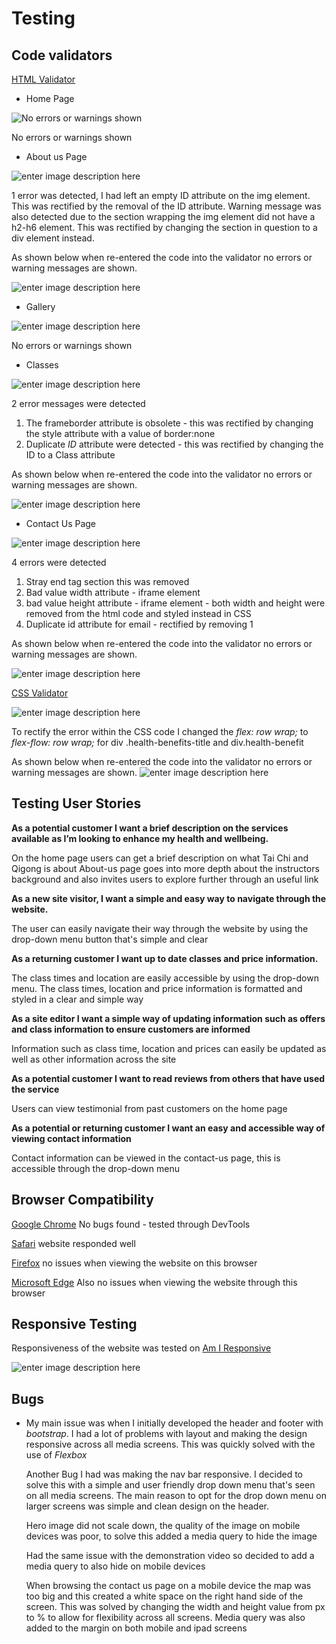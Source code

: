 # Testing

## Code validators

[HTML Validator](https://validator.w3.org/)

 - Home Page

![No errors or warnings shown](https://i.ibb.co/Vt2DRLk/Screenshot-2021-08-08-1.png)

No errors or warnings shown 

 - About us Page
 
![enter image description here](https://i.ibb.co/YdwbJQ8/Screenshot-2021-08-08-2.png)

1 error was detected, I had left an empty ID attribute on the img element. 
This was rectified by the removal of the ID attribute. 
Warning message was also detected due to the section wrapping the img element did not have a h2-h6 element. 
This was rectified by changing the section in question to a div element instead. 

As shown below when re-entered the code into the validator no errors or warning messages are shown.

![enter image description here](https://i.ibb.co/1RpC385/Screenshot-2021-08-08-3.png)

 - Gallery
 
 ![enter image description here](https://i.ibb.co/pdNhW2d/Screenshot-2021-08-08-4.png)

No errors or warnings shown

 - Classes
 
 ![enter image description here](https://i.ibb.co/Z28Hxv6/Screenshot-2021-08-08-5.png)

2 error messages were detected 

 1. The frameborder attribute is obsolete - this was rectified by changing the style attribute with a value of border:none
 2. Duplicate *ID* attribute were detected - this was rectified by changing the ID to a Class attribute
 
 As shown below when re-entered the code into the validator no errors or warning messages are shown.

![enter image description here](https://i.ibb.co/2yh9SP3/Screenshot-2021-08-08-6.png)

 - Contact Us Page
 
 ![enter image description here](https://i.ibb.co/Xk8347W/Screenshot-2021-08-08-at-7.png)

4 errors were detected 

 1. Stray end tag section this was removed
 2. Bad value width attribute - iframe element
 3. bad value height attribute - iframe element - both width and height were removed from the html code and styled instead in CSS
 4. Duplicate id attribute for email - rectified by removing 1
 
 As shown below when re-entered the code into the validator no errors or warning messages are shown.

![enter image description here](https://i.ibb.co/wSz2S9V/Screenshot-2021-08-08-8.png)

[CSS Validator](https://jigsaw.w3.org/css-validator/)

![enter image description here](https://i.ibb.co/Vv91k6q/Screenshot-2021-08-08-at-11-35-27.png)

To rectify the error within the CSS code I changed the *flex: row wrap;* to *flex-flow: row wrap;* for div .health-benefits-title and div.health-benefit 

As shown below when re-entered the code into the validator no errors or warning messages are shown.
![enter image description here](https://i.ibb.co/h9b8FBk/Screenshot-2021-08-08-at-11-41-40.png)

## Testing User Stories

  **As a potential customer I want a brief description on the services available as I’m looking to enhance my health and wellbeing.**
 
 On the home page users can get a brief description on what Tai Chi and Qigong is about 
 About-us page goes into more depth about the instructors background and also invites users to explore further through an useful link 

 
 **As a new site visitor, I want a simple and easy way to navigate through the website.**

The user can easily navigate their way through the website by using the drop-down menu button that's simple and clear 
 
 **As a returning customer I want up to date classes and price information.**
 
 The class times and location are easily accessible by using the drop-down menu. The class times, location and price information is formatted and styled in a clear and simple way
 
 **As a site editor I want a simple way of updating information such as offers and class information to ensure customers are informed**
 
 Information such as class time, location and prices can easily be updated as well as other information across the site
 
 **As a potential customer I want to read reviews from others that have used the service**

Users can view testimonial from past customers on the home page 
 
 **As a potential or returning customer I want an easy and accessible way of viewing contact information**

Contact information can be viewed in the contact-us page, this is accessible through the drop-down menu

## Browser Compatibility

[Google Chrome](https://www.google.co.uk/)
No bugs found - tested through DevTools 

[Safari](https://www.apple.com/uk/safari/) website responded well

[Firefox](https://www.mozilla.org/en-GB/firefox/new/) no issues when viewing the website on this browser

[Microsoft Edge](https://www.microsoft.com/en-us/edge) Also no issues when viewing the website through this browser 

## Responsive Testing 

Responsiveness of the website was tested on [Am I Responsive](http://ami.responsivedesign.is/)

![enter image description here](https://i.ibb.co/VMMFBzS/Screenshot-2021-08-08-at-23-07-29.png)



## Bugs

 - My main issue was when I initially developed the header and footer
   with *bootstrap*. I had a lot of problems with layout and making the
   design responsive across all media screens. This was quickly solved
   with the use of *Flexbox*
   
   Another Bug I had was making the nav bar responsive. I decided to
   solve this with a simple and user friendly drop down menu that's seen
   on all media screens. The main reason to opt for the drop down menu
   on larger screens was simple and clean design on the header. 
   
   Hero image did not scale down, the quality of the image on mobile
   devices was poor, to solve this added a media query to hide the image
   
   Had the same issue with the demonstration video so decided to add a
   media query to also hide on mobile devices 
   
   When browsing the contact us page on a mobile device the map was too
   big and this created a white space on the right hand side of the
   screen. This was solved by changing the width and height value from
   px to % to allow for flexibility across all screens. Media query was
   also added to the margin on both mobile and ipad screens
